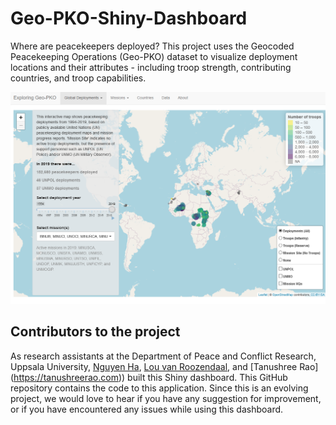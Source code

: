 # Geo-PKO-Shiny-Dashboard

Where are peacekeepers deployed? This project uses the Geocoded Peacekeeping Operations (Geo-PKO) dataset to visualize deployment locations and their attributes - including troop strength, contributing countries, and troop capabilities. 

![](screencap-shiny.png) 

## Contributors to the project
As research assistants at the Department of Peace and Conflict Research, Uppsala University, [Nguyen Ha](https://github.com/hatnguyen267), [Lou van Roozendaal](https://se.linkedin.com/in/lou-van-roozendaal-bb3052193), and [Tanushree Rao] (https://tanushreerao.com)) built this Shiny dashboard. This GitHub repository contains the code to this application. Since this is an evolving project, we would love to hear if you have any suggestion for improvement, or if you have encountered any issues while using this dashboard.
